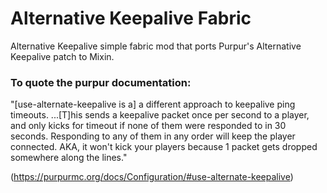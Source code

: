 # Alternative Keepalive Fabric
Alternative Keepalive simple fabric mod that ports Purpur's Alternative Keepalive patch to Mixin.


### To quote the purpur documentation:

"[use-alternate-keepalive is a] a different approach to keepalive ping timeouts. ...[T]his sends a keepalive packet 
once per second to a player, and only kicks for timeout if none of them were responded to in 30 seconds. Responding to 
any of them in any order will keep the player connected. AKA, it won't kick your players because 1 packet gets dropped 
somewhere along the lines."

(https://purpurmc.org/docs/Configuration/#use-alternate-keepalive)
